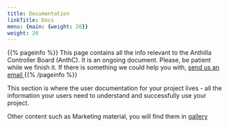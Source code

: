 ```yaml
---
title: Documentation
linkTitle: Docs
menu: {main: {weight: 20}}
weight: 20
---
```


{{% pageinfo %}}
This page contains all the info relevant to the Anthilla Controller Board (AnthC). It is an ongoing document. Please, be patient while we finish it. If there is something we could help you with,  <a href="mailto:projects@anthilla.com"> send us an email </a>
{{% /pageinfo %}}

This section is where the user documentation for your project lives - all the
information your users need to understand and successfully use your project.

Other content such as Marketing material, you will find them in [gallery](/gallery)

